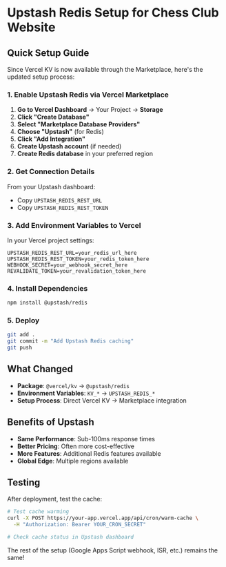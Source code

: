 # Upstash Redis Setup for Chess Club Website

## Quick Setup Guide

Since Vercel KV is now available through the Marketplace, here's the updated setup process:

### 1. Enable Upstash Redis via Vercel Marketplace

1. **Go to Vercel Dashboard** → Your Project → **Storage**
2. **Click "Create Database"**
3. **Select "Marketplace Database Providers"**
4. **Choose "Upstash"** (for Redis)
5. **Click "Add Integration"**
6. **Create Upstash account** (if needed)
7. **Create Redis database** in your preferred region

### 2. Get Connection Details

From your Upstash dashboard:
- Copy `UPSTASH_REDIS_REST_URL`
- Copy `UPSTASH_REDIS_REST_TOKEN`

### 3. Add Environment Variables to Vercel

In your Vercel project settings:
```env
UPSTASH_REDIS_REST_URL=your_redis_url_here
UPSTASH_REDIS_REST_TOKEN=your_redis_token_here
WEBHOOK_SECRET=your_webhook_secret_here
REVALIDATE_TOKEN=your_revalidation_token_here
```

### 4. Install Dependencies

```bash
npm install @upstash/redis
```

### 5. Deploy

```bash
git add .
git commit -m "Add Upstash Redis caching"
git push
```

## What Changed

- **Package**: `@vercel/kv` → `@upstash/redis`
- **Environment Variables**: `KV_*` → `UPSTASH_REDIS_*`
- **Setup Process**: Direct Vercel KV → Marketplace integration

## Benefits of Upstash

- **Same Performance**: Sub-100ms response times
- **Better Pricing**: Often more cost-effective
- **More Features**: Additional Redis features available
- **Global Edge**: Multiple regions available

## Testing

After deployment, test the cache:

```bash
# Test cache warming
curl -X POST https://your-app.vercel.app/api/cron/warm-cache \
  -H "Authorization: Bearer YOUR_CRON_SECRET"

# Check cache status in Upstash dashboard
```

The rest of the setup (Google Apps Script webhook, ISR, etc.) remains the same!
